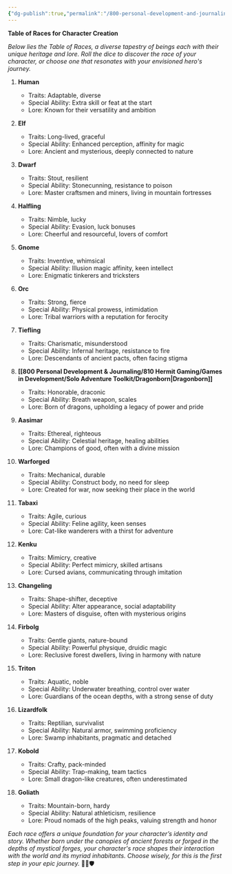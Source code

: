 ```yaml
---
{"dg-publish":true,"permalink":"/800-personal-development-and-journaling/810-hermit-gaming/games-in-development/solo-adventure-toolkit/character-creation/1-race-and-heritage/table-of-races/"}
---
```


**Table of Races for Character Creation**

*Below lies the Table of Races, a diverse tapestry of beings each with their unique heritage and lore. Roll the dice to discover the race of your character, or choose one that resonates with your envisioned hero's journey.*

1. **Human**
   - Traits: Adaptable, diverse
   - Special Ability: Extra skill or feat at the start
   - Lore: Known for their versatility and ambition

2. **Elf**
   - Traits: Long-lived, graceful
   - Special Ability: Enhanced perception, affinity for magic
   - Lore: Ancient and mysterious, deeply connected to nature

3. **Dwarf**
   - Traits: Stout, resilient
   - Special Ability: Stonecunning, resistance to poison
   - Lore: Master craftsmen and miners, living in mountain fortresses

4. **Halfling**
   - Traits: Nimble, lucky
   - Special Ability: Evasion, luck bonuses
   - Lore: Cheerful and resourceful, lovers of comfort

5. **Gnome**
   - Traits: Inventive, whimsical
   - Special Ability: Illusion magic affinity, keen intellect
   - Lore: Enigmatic tinkerers and tricksters

6. **Orc**
   - Traits: Strong, fierce
   - Special Ability: Physical prowess, intimidation
   - Lore: Tribal warriors with a reputation for ferocity

7. **Tiefling**
   - Traits: Charismatic, misunderstood
   - Special Ability: Infernal heritage, resistance to fire
   - Lore: Descendants of ancient pacts, often facing stigma

8. **[[800 Personal Development & Journaling/810 Hermit Gaming/Games in Development/Solo Adventure Toolkit/Dragonborn\|Dragonborn]]**
   - Traits: Honorable, draconic
   - Special Ability: Breath weapon, scales
   - Lore: Born of dragons, upholding a legacy of power and pride

9. **Aasimar**
   - Traits: Ethereal, righteous
   - Special Ability: Celestial heritage, healing abilities
   - Lore: Champions of good, often with a divine mission

10. **Warforged**
    - Traits: Mechanical, durable
    - Special Ability: Construct body, no need for sleep
    - Lore: Created for war, now seeking their place in the world

11. **Tabaxi**
    - Traits: Agile, curious
    - Special Ability: Feline agility, keen senses
    - Lore: Cat-like wanderers with a thirst for adventure

12. **Kenku**
    - Traits: Mimicry, creative
    - Special Ability: Perfect mimicry, skilled artisans
    - Lore: Cursed avians, communicating through imitation

13. **Changeling**
    - Traits: Shape-shifter, deceptive
    - Special Ability: Alter appearance, social adaptability
    - Lore: Masters of disguise, often with mysterious origins

14. **Firbolg**
    - Traits: Gentle giants, nature-bound
    - Special Ability: Powerful physique, druidic magic
    - Lore: Reclusive forest dwellers, living in harmony with nature

15. **Triton**
    - Traits: Aquatic, noble
    - Special Ability: Underwater breathing, control over water
    - Lore: Guardians of the ocean depths, with a strong sense of duty

16. **Lizardfolk**
    - Traits: Reptilian, survivalist
    - Special Ability: Natural armor, swimming proficiency
    - Lore: Swamp inhabitants, pragmatic and detached

17. **Kobold**
    - Traits: Crafty, pack-minded
    - Special Ability: Trap-making, team tactics
    - Lore: Small dragon-like creatures, often underestimated

18. **Goliath**
    - Traits: Mountain-born, hardy
    - Special Ability: Natural athleticism, resilience
    - Lore: Proud nomads of the high peaks, valuing strength and honor

*Each race offers a unique foundation for your character’s identity and story. Whether born under the canopies of ancient forests or forged in the depths of mystical forges, your character's race shapes their interaction with the world and its myriad inhabitants. Choose wisely, for this is the first step in your epic journey.* 🌌🎲🛡️